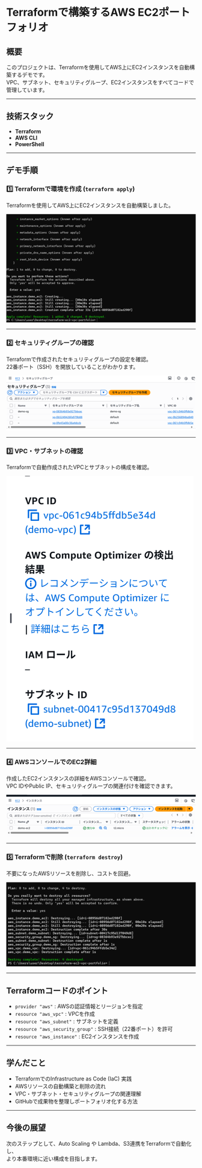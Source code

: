 # Terraformで構築するAWS EC2ポートフォリオ

## 概要
このプロジェクトは、Terraformを使用してAWS上にEC2インスタンスを自動構築するデモです。  
VPC、サブネット、セキュリティグループ、EC2インスタンスをすべてコードで管理しています。

---

## 技術スタック
- **Terraform**
- **AWS CLI**
- **PowerShell**

---

## デモ手順

### 1️⃣ Terraformで環境を作成 (`terraform apply`)
Terraformを使用してAWS上にEC2インスタンスを自動構築しました。

![Terraform Apply](terraform_apply..png)

---

### 2️⃣ セキュリティグループの確認
Terraformで作成されたセキュリティグループの設定を確認。  
22番ポート（SSH）を開放していることがわかります。

![Security Group Details](./sg_details.png)

---

### 3️⃣ VPC・サブネットの確認
Terraformで自動作成されたVPCとサブネットの構成を確認。

![VPC and Subnet Details](./vpc_subnet.png)

---

### 4️⃣ AWSコンソールでのEC2詳細
作成したEC2インスタンスの詳細をAWSコンソールで確認。  
VPC IDやPublic IP、セキュリティグループの関連付けを確認できます。

![AWSコンソールでのEC2詳細](images/ec2-detail.png)

---

### 5️⃣ Terraformで削除 (`terraform destroy`)
不要になったAWSリソースを削除し、コストを回避。

![Terraform Destroy](./terraform_destroy.png)

---

## Terraformコードのポイント
- `provider "aws"` : AWSの認証情報とリージョンを指定  
- `resource "aws_vpc"` : VPCを作成  
- `resource "aws_subnet"` : サブネットを定義  
- `resource "aws_security_group"` : SSH接続（22番ポート）を許可  
- `resource "aws_instance"` : EC2インスタンスを作成  

---

## 学んだこと
- TerraformでのInfrastructure as Code (IaC) 実践  
- AWSリソースの自動構築と削除の流れ  
- VPC・サブネット・セキュリティグループの関連理解  
- GitHubで成果物を整理しポートフォリオ化する方法  

---

## 今後の展望
次のステップとして、Auto Scaling や Lambda、S3連携をTerraformで自動化し、  
より本番環境に近い構成を目指します。
